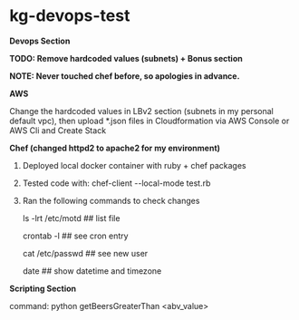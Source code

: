 # kg-devops-test

__Devops Section__

**TODO: Remove hardcoded values (subnets) + Bonus section**

**NOTE: Never touched chef before, so apologies in advance.**

**AWS**

Change the hardcoded values in LBv2 section (subnets in my personal default vpc), then upload *.json files in Cloudformation via AWS Console or AWS Cli and Create Stack



**Chef (changed httpd2 to apache2 for my environment)**

1. Deployed local docker container with ruby + chef packages
2. Tested code with: chef-client --local-mode test.rb
3. Ran the following commands to check changes
    
    ls -lrt /etc/motd ## list file
    
    crontab -l ## see cron entry
    
    cat /etc/passwd ## see new user
    
    date ## show datetime and timezone
    

__Scripting Section__

command: python getBeersGreaterThan <abv_value>
